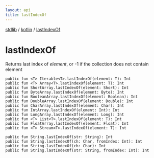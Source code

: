 ```yaml
---
layout: api
title: lastIndexOf
---
```

[stdlib](../index.html) / [kotlin](index.html) / [lastIndexOf](lastIndexOf.html)

# lastIndexOf
Returns last index of *element*, or -1 if the collection does not contain element
```
public fun <T> Iterable<T>.lastIndexOf(element: T): Int
public fun <T> Array<T>.lastIndexOf(element: T): Int
public fun ShortArray.lastIndexOf(element: Short): Int
public fun ByteArray.lastIndexOf(element: Byte): Int
public fun BooleanArray.lastIndexOf(element: Boolean): Int
public fun DoubleArray.lastIndexOf(element: Double): Int
public fun CharArray.lastIndexOf(element: Char): Int
public fun IntArray.lastIndexOf(element: Int): Int
public fun LongArray.lastIndexOf(element: Long): Int
public fun <T> List<T>.lastIndexOf(element: T): Int
public fun FloatArray.lastIndexOf(element: Float): Int
public fun <T> Stream<T>.lastIndexOf(element: T): Int
```

```
public fun String.lastIndexOf(str: String): Int
public fun String.lastIndexOf(ch: Char, fromIndex: Int): Int
public fun String.lastIndexOf(ch: Char): Int
public fun String.lastIndexOf(str: String, fromIndex: Int): Int
```
